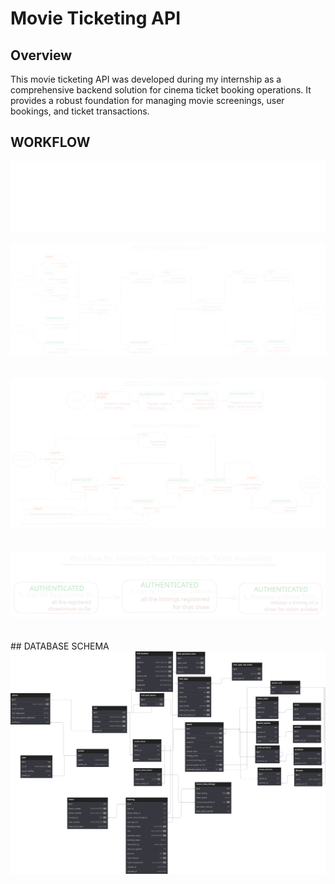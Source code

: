 # Movie Ticketing API

## Overview
This movie ticketing API was developed during my internship as a comprehensive backend solution for cinema ticket booking operations. It provides a robust foundation for managing movie screenings, user bookings, and ticket transactions.

## WORKFLOW
<div align="center">
    <img src="./docs/assets/heading-detials-layout.svg" alt="Booking Process Flow"/>
</div>
<br>
<div align="center">
    <img src="./docs/assets/booking-process-flow.svg" alt="Booking Process Flow"/>
</div>
<br>
<br>
<div align="center">
    <img src="./docs/assets/workflow-of-registration.svg" alt="Booking Process Flow"/>
</div>
<br>
<br>
<div align="center">
    <img src="./docs/assets/workflow-of-ticket-release.svg" alt="Booking Process Flow"/>
</div>
<br>
<br>
## DATABASE SCHEMA
<div align="center">
    <img src="./docs/assets/db-diagram.svg" alt="database diagram"/>
</div>
